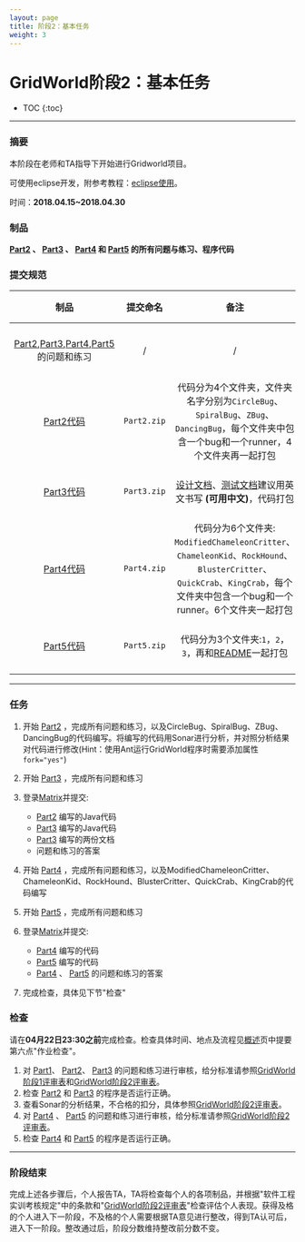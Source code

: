 ```yaml
---
layout: page
title: 阶段2：基本任务
weight: 3
---
```


# GridWorld阶段2：基本任务

* TOC
{:toc}


----------


### 摘要
本阶段在老师和TA指导下开始进行Gridworld项目。

可使用eclipse开发，附参考教程：[eclipse使用](./resources/eclipse-tutorial-v1.pdf)。

时间：**2018.04.15~2018.04.30**


### 制品
**[Part2](./Stage2--Part2) 、 [Part3](./Stage2--Part3) 、 [Part4](./Stage2--Part4) 和 [Part5](./Stage2--Part5) 的所有问题与练习、程序代码**


### 提交规范

| 制品 | 提交命名 | 备注 | 提交时间 |
| :----: | :----: | :----: | :----: |
| [Part2](./Stage2--Part2),[Part3](./Stage2--Part3),[Part4](./Stage2--Part4),[Part5](./Stage2--Part5) 的问题和练习 | / | / | **04月30日23:30之前** |
| [Part2代码](./Task--Code-Part2) | `Part2.zip` | 代码分为4个文件夹，文件夹名字分别为`CircleBug`、`SpiralBug`、`ZBug`、`DancingBug`，每个文件夹中包含一个bug和一个runner，4个文件夹再一起打包 | **04月22日23:30之前** |
| [Part3代码](./Task--Code-Part3) | `Part3.zip` | [设计文档](./Task--Report-Part3Design)、[测试文档](./Task--Report-Part3Test)建议用英文书写 **(可用中文)**，代码打包 | **04月22日23:30之前** |
| [Part4代码](./Task--Code-Part4) | `Part4.zip` | 代码分为6个文件夹: `ModifiedChameleonCritter`、`ChameleonKid`、`RockHound`、`BlusterCritter`、`QuickCrab`、`KingCrab`，每个文件夹中包含一个bug和一个runner。6个文件夹一起打包 | **04月22日23:30之前** |
| [Part5代码](./Task--Code-Part5) | `Part5.zip` | 代码分为3个文件夹:`1`，`2`，`3`，再和[README](https://en.wikipedia.org/wiki/README)一起打包 | **04月22日23:30之前** |



----------


### 任务

 1. 开始 [Part2](./Stage2--Part2) ，完成所有问题和练习，以及CircleBug、SpiralBug、ZBug、DancingBug的代码编写。将编写的代码用Sonar进行分析，并对照分析结果对代码进行修改(Hint：使用Ant运行GridWorld程序时需要添加属性`fork="yes"`)
 2. 开始 [Part3](./Stage2--Part3) ，完成所有问题和练习
 3. 登录[Matrix](https://vmatrix.org.cn)并提交:
     - [Part2](./Stage2--Part2) 编写的Java代码
     - [Part3](./Stage2--Part3) 编写的Java代码
     - [Part3](./Stage2--Part3) 编写的两份文档
     - 问题和练习的答案

 4. 开始 [Part4](./Stage2--Part4) ，完成所有问题和练习，以及ModifiedChameleonCritter、ChameleonKid、RockHound、BlusterCritter、QuickCrab、KingCrab的代码编写
 5. 开始 [Part5](./Stage2--Part5) ，完成所有问题和练习
 6. 登录[Matrix](https://vmatrix.org.cn)并提交:
     - [Part4](./Stage2--Part4) 编写的代码
     - [Part5](./Stage2--Part5) 编写的代码
     - [Part4](./Stage2--Part4) 、 [Part5](./Stage2--Part5) 的问题和练习的答案
 7. 完成检查，具体见下节"检查"


### 检查
请在**04月22日23:30之前**完成检查。检查具体时间、地点及流程见[概述](./Home)页中提要第六点"作业检查"。
 1. 对 [Part1](./Stage1--Part1)、 [Part2](./Stage2--Part2)、 [Part3](./Stage2--Part3)  的问题和练习进行审核，给分标准请参照[GridWorld阶段1评审表](./Stage1--ReviewForm)和[GridWorld阶段2评审表](./Stage2--ReviewForm)。
 2. 检查 [Part2](./Stage2--Part2) 和 [Part3](./Stage2--Part3)  的程序是否运行正确。
 3. 查看Sonar的分析结果，不合格的扣分，具体参照[GridWorld阶段2评审表](./Stage2--ReviewForm)。
 4. 对 [Part4](./Stage2--Part4) 、 [Part5](./Stage2--Part5) 的问题和练习进行审核，给分标准请参照[GridWorld阶段2评审表](./Stage2--ReviewForm)。
 5. 检查 [Part4](./Stage2--Part4) 和 [Part5](./Stage2--Part5) 的程序是否运行正确。


----------


### 阶段结束
完成上述各步骤后，个人报告TA，TA将检查每个人的各项制品，并根据"软件工程实训考核规定"中的条款和"[GridWorld阶段2评审表](./Stage2--ReviewForm)"检查评估个人表现。获得及格的个人进入下一阶段，不及格的个人需要根据TA意见进行整改，得到TA认可后，进入下一阶段。整改通过后，阶段分数维持整改前分数不变。
